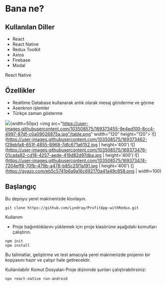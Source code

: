 # Bana ne?

## Kullanılan Diller
- React
- React Native
- Redux Toolkit
- Axios
- Firebase
- Modal

React Native

## Özellikler

* Realtime Database kullanarak anlık olarak mesaj gönderme ve görme
* Asenkron işlemler
* Türkçe zaman gösterme

![](https://user-images.githubusercontent.com/103508575/169373455-9e4ed100-8cc4-4997-87df-c0a09026875a.jpg ){width=50px}
<img src="https://user-images.githubusercontent.com/103508575/169373455-9e4ed100-8cc4-4997-87df-c0a09026875a.jpg"/table.png"  width="120" height="120">
![](https://user-images.githubusercontent.com/103508575/169373462-f29ebfa8-651f-4855-8968-7dfc671a6152.jpg | height='400')
![](https://user-images.githubusercontent.com/103508575/169373476-01cada82-cd18-4257-aede-419d82d97dba.jpg | height='400')
![](https://user-images.githubusercontent.com/103508575/169373474-7204eff8-70fb-479b-a478-b85c25f1a191.jpg | height='400')
[](https://gyazo.com/eb5c5741b6a9a16c692170a41a49c858.png | width=100)


## Başlangıç
Bu depoyu yerel makinenizde klonlayın.
```
git clone https://github.com/Lyndray/ProfitApp-withRedux.git
```

Kullanım
* Proje bağımlılıklarını yüklemek için proje klasörüne aşağıdaki komutları çalıştırın.

```
npm init
npm install
```

Bu talimatlar, geliştirme ve test amacıyla yerel makinenizde projenin bir kopyasını hazır ve çalışır hale getirecektir.

Kullanılabilir Komut Dosyaları
Proje dizininde şunları çalıştırabilirsiniz:
```
npx react-native run-android
```
